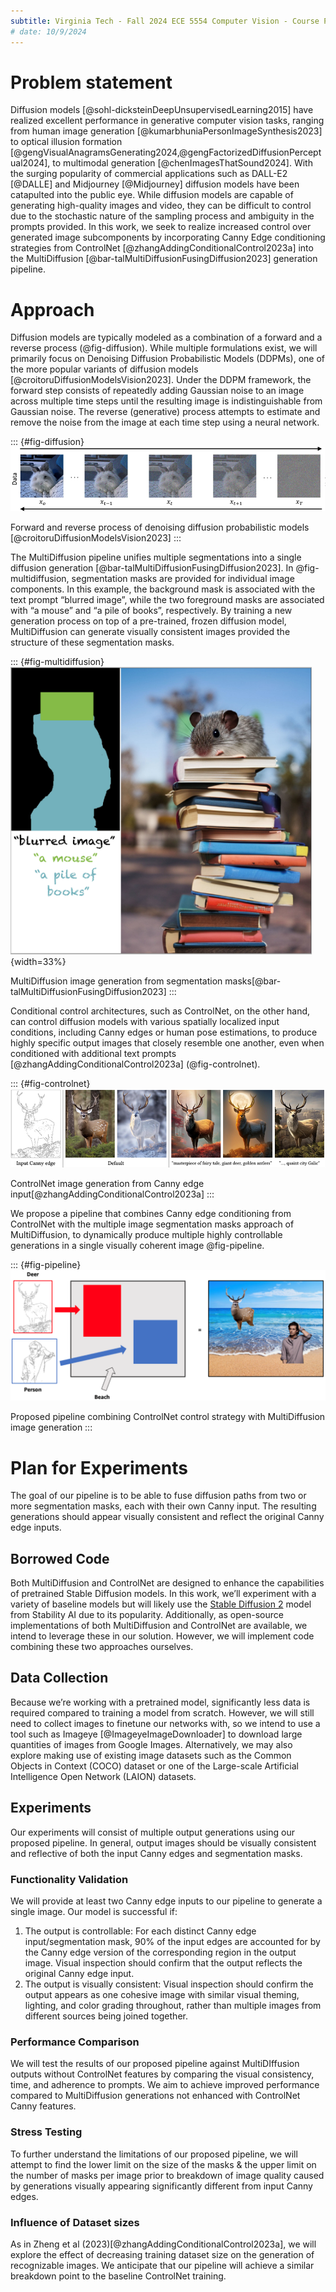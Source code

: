 ```yaml
---
subtitle: Virginia Tech - Fall 2024 ECE 5554 Computer Vision - Course Project Proposal
# date: 10/9/2024
---
```




# Problem statement

Diffusion models [@sohl-dicksteinDeepUnsupervisedLearning2015] have realized excellent performance in generative computer vision tasks, ranging from human image generation [@kumarbhuniaPersonImageSynthesis2023] to optical illusion formation [@gengVisualAnagramsGenerating2024,@gengFactorizedDiffusionPerceptual2024], to multimodal generation [@chenImagesThatSound2024]. With the surging popularity of commercial applications such as DALL-E2 [@DALLE] and Midjourney [@Midjourney] diffusion models have been catapulted into the public eye. While diffusion models are capable of generating high-quality images and video, they can be difficult to control due to the stochastic nature of the sampling process and ambiguity in the prompts provided. In this work, we seek to realize increased control over generated image subcomponents by incorporating Canny Edge conditioning strategies from ControlNet [@zhangAddingConditionalControl2023a] into the MultiDiffusion [@bar-talMultiDiffusionFusingDiffusion2023] generation pipeline.

# Approach
Diffusion models are typically modeled as a combination of a forward and a reverse process (@fig-diffusion). While multiple formulations exist, we will primarily focus on Denoising Diffusion Probabilistic Models (DDPMs), one of the more popular variants of diffusion models [@croitoruDiffusionModelsVision2023]. Under the DDPM framework, the forward step consists of repeatedly adding Gaussian noise to an image across multiple time steps until the resulting image is indistinguishable from Gaussian noise. The reverse (generative) process attempts to estimate and remove the noise from the image at each time step using a neural network.

::: {#fig-diffusion}
![](images/fig1.png)

Forward and reverse process of denoising diffusion probabilistic models [@croitoruDiffusionModelsVision2023]
:::

The MultiDiffusion pipeline unifies multiple segmentations into a single diffusion generation [@bar-talMultiDiffusionFusingDiffusion2023]. In @fig-multidiffusion, segmentation masks are provided for individual image components. In this example, the background mask is associated with the text prompt “blurred image”, while the two foreground masks are associated with “a mouse” and “a pile of books”, respectively. By training a new generation process on top of a pre-trained, frozen diffusion model, MultiDiffusion can generate visually consistent images provided the structure of these segmentation masks. 

::: {#fig-multidiffusion}
![](images/fig2.png){width=33%}

MultiDiffusion image generation from segmentation masks[@bar-talMultiDiffusionFusingDiffusion2023]
:::

Conditional control architectures, such as ControlNet, on the other hand, can control diffusion models with various spatially localized input conditions, including Canny edges or human pose estimations, to produce highly specific output images that closely resemble one another, even when conditioned with additional text prompts [@zhangAddingConditionalControl2023a] (@fig-controlnet).   

::: {#fig-controlnet}
![](images/fig3.png)

ControlNet image generation from Canny edge input[@zhangAddingConditionalControl2023a]
:::

We propose a pipeline that combines Canny edge conditioning from ControlNet with the multiple image segmentation masks approach of MultiDiffusion, to dynamically produce multiple highly controllable generations in a single visually coherent image @fig-pipeline.

::: {#fig-pipeline}
![](images/fig4.png)

Proposed pipeline combining ControlNet control strategy with MultiDiffusion image generation
:::

# Plan for Experiments

The goal of our pipeline is to be able to fuse diffusion paths from two or more segmentation masks, each with their own Canny input. The resulting generations should appear visually consistent and reflect the original Canny edge inputs.

## Borrowed Code 

Both MultiDiffusion and ControlNet are designed to enhance the capabilities of pretrained Stable Diffusion models. In this work, we’ll experiment with a variety of baseline models but will likely use the [Stable Diffusion 2](https://huggingface.co/stabilityai/stable-diffusion-2) model from Stability AI due to its popularity. Additionally, as open-source implementations of both MultiDiffusion and ControlNet are available, we intend to leverage these in our solution. However, we will implement code combining these two approaches ourselves. 

## Data Collection 

Because we’re working with a pretrained model, significantly less data is required compared to training a model from scratch. However, we will still need to collect images to finetune our networks with, so we intend to use a tool such as Imageye [@ImageyeImageDownloader] to download large quantities of images from Google Images. Alternatively, we may also explore making use of existing image datasets such as the Common Objects in Context (COCO) dataset or one of the Large-scale Artificial Intelligence Open Network (LAION) datasets.

## Experiments

Our experiments will consist of multiple output generations using our proposed pipeline. In general, output images should be visually consistent and reflective of both the input Canny edges and segmentation masks. 

### Functionality Validation 

We will provide at least two Canny edge inputs to our pipeline to generate a single image. Our model is successful if: 
1. The output is controllable: For each distinct Canny edge input/segmentation mask, 90% of the input edges are accounted for by the Canny edge version of the corresponding region in the output image. Visual inspection should confirm that the output reflects the original Canny edge input. 
2. The output is visually consistent: Visual inspection should confirm the output appears as one cohesive image with similar visual theming, lighting, and color grading throughout, rather than multiple images from different sources being joined together.  

### Performance Comparison
We will test the results of our proposed pipeline against MultiDIffusion outputs without ControlNet features by comparing the visual consistency, time, and adherence to prompts. We aim to achieve improved performance compared to MultiDiffusion generations not enhanced with ControlNet Canny features.

### Stress Testing
To further understand the limitations of our proposed pipeline, we will attempt to find the lower limit on the size of the masks & the upper limit on the number of masks per image prior to breakdown of image quality caused by generations visually appearing significantly different from input Canny edges. 

### Influence of Dataset sizes 
As in Zheng et al (2023)[@zhangAddingConditionalControl2023a], we will explore the effect of decreasing training dataset size on the generation of recognizable images. We anticipate that our pipeline will achieve a similar breakdown point to the baseline ControlNet training.

<!-- ### Ambiguous Content Generation
We will test our ControlNet+MultiDiffusion pipeline on ambiguous input. Given the theoretical gains in both versatility and controllability of our model, we anticipate the generation of versitile, high-quality images from even minimal structure. -->